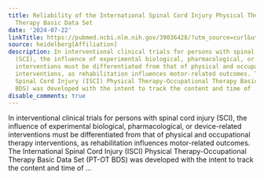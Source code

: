 ```yaml
---
title: Reliability of the International Spinal Cord Injury Physical Therapy-Occupational
  Therapy Basic Data Set
date: '2024-07-22'
linkTitle: https://pubmed.ncbi.nlm.nih.gov/39036428/?utm_source=curl&utm_medium=rss&utm_campaign=pubmed-2&utm_content=1FakS-2QOkCT8HsMOQP1bCRQ4YzyumYOmxmF0moLsQ3dFB1E9V&fc=20220326224207&ff=20240722181020&v=2.18.0.post9+e462414
source: heidelberg[Affiliation]
description: In interventional clinical trials for persons with spinal cord injury
  (SCI), the influence of experimental biological, pharmacological, or device-related
  interventions must be differentiated from that of physical and occupational therapy
  interventions, as rehabilitation influences motor-related outcomes. The International
  Spinal Cord Injury (ISCI) Physical Therapy-Occupational Therapy Basic Data Set (PT-OT
  BDS) was developed with the intent to track the content and time of ...
disable_comments: true
---
```

In interventional clinical trials for persons with spinal cord injury (SCI), the influence of experimental biological, pharmacological, or device-related interventions must be differentiated from that of physical and occupational therapy interventions, as rehabilitation influences motor-related outcomes. The International Spinal Cord Injury (ISCI) Physical Therapy-Occupational Therapy Basic Data Set (PT-OT BDS) was developed with the intent to track the content and time of ...